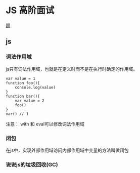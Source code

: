 # JS 高阶面试

[题](https://juejin.cn/post/6844903969345503240#heading-54)

## js

### 词法作用域

js只有词法作用域，也就是在定义时而不是在执行时确定的作用域。

```
var value = 1
function foo(){
	console.log(value)
}
function bar(){
	var value = 2
	foo()
}
var() // 1
```

注意： with 和 eval可以修改词法作用域

### 闭包

在js中，实现外部作用域访问内部作用域中变量的方法叫做闭包

### 说说js的垃圾回收(GC)

